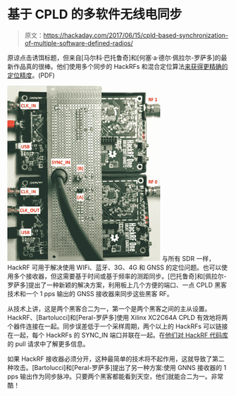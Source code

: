 # 基于 CPLD 的多软件无线电同步

> 原文：<https://hackaday.com/2017/06/15/cpld-based-synchronization-of-multiple-software-defined-radios/>

原谅点击诱饵标题，但来自[马尔科·巴托鲁奇]和[何塞·a·德尔·佩拉尔-罗萨多]的最新作品真的很棒。他们使用多个同步的 HackRFs 和混合定位算法[来获得更精确的定位精度](http://spcomnav.uab.es/docs/conferences/Bartolucci_NAVITEC_2016.pdf)。(PDF)

[![](img/58df0a489c65ccd6d549808e7723931b.png)](https://hackaday.com/wp-content/uploads/2017/06/hackrf.png) 与所有 SDR 一样，HackRF 可用于解决使用 WIFi、蓝牙、3G、4G 和 GNSS 的定位问题。也可以使用多个接收器，但这需要基于时间或基于频率的测距同步。[巴托鲁奇]和[佩拉尔-罗萨多]提出了一种新颖的解决方案，利用板上几个方便的端口、一点 CPLD 黑客技术和一个 1 pps 输出的 GNSS 接收器来同步这些黑客 RF。

从技术上讲，这是两个黑客合二为一，第一个是两个黑客之间的主从设置。HackRF、[Bartolucci]和[Peral-罗萨多]使用 Xilinx XC2C64A CPLD 有效地将两个器件连接在一起。同步误差低于一个采样周期，两个以上的 HackRFs 可以链接在一起，每个 HackRFs 的 SYNC_IN 端口并联在一起。在[他们对 HackRF 代码库](https://github.com/mossmann/hackrf/pull/381)的 pull 请求中了解更多信息。

如果 HackRF 接收器必须分开，这种最简单的技术将不起作用，这就导致了第二种攻击。[Bartolucci]和[Peral-罗萨多]提出了另一种方案:使用 GNNS 接收器的 1 pps 输出作为同步脉冲。只要两个黑客都能看到天空，他们就能合二为一。非常酷！
